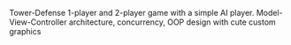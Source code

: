 Tower-Defense 1-player and 2-player game with a simple AI player. 
Model-View-Controller architecture, concurrency, OOP design with cute custom graphics
